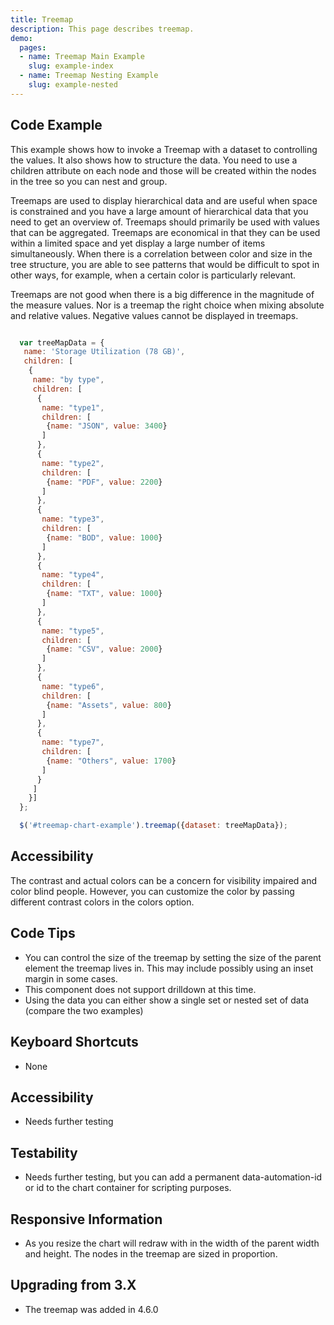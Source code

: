 ```yaml
---
title: Treemap
description: This page describes treemap.
demo:
  pages:
  - name: Treemap Main Example
    slug: example-index
  - name: Treemap Nesting Example
    slug: example-nested
---
```


## Code Example

This example shows how to invoke a Treemap with a dataset to controlling the values.
It also shows how to structure the data. You need to use a children attribute on each node and those will be created
within the nodes in the tree so you can nest and group.

Treemaps are used to display hierarchical data and are useful when space is constrained and you have a large amount of hierarchical data that you need to get an overview of. Treemaps should primarily be used with values that can be aggregated. Treemaps are economical in that they can be used within a limited space and yet display a large number of items simultaneously. When there is a correlation between color and size in the tree structure, you are able to see patterns that would be difficult to spot in other ways, for example, when a certain color is particularly relevant.

Treemaps are not good when there is a big difference in the magnitude of the measure values. Nor is a treemap the right choice when mixing absolute and relative values. Negative values cannot be displayed in treemaps.

```javascript

  var treeMapData = {
   name: 'Storage Utilization (78 GB)',
   children: [
    {
     name: "by type",
     children: [
      {
       name: "type1",
       children: [
        {name: "JSON", value: 3400}
       ]
      },
      {
       name: "type2",
       children: [
        {name: "PDF", value: 2200}
       ]
      },
      {
       name: "type3",
       children: [
        {name: "BOD", value: 1000}
       ]
      },
      {
       name: "type4",
       children: [
        {name: "TXT", value: 1000}
       ]
      },
      {
       name: "type5",
       children: [
        {name: "CSV", value: 2000}
       ]
      },
      {
       name: "type6",
       children: [
        {name: "Assets", value: 800}
       ]
      },
      {
       name: "type7",
       children: [
        {name: "Others", value: 1700}
       ]
      }
     ]
    }]
  };

  $('#treemap-chart-example').treemap({dataset: treeMapData});


```

## Accessibility

The contrast and actual colors can be a concern for visibility impaired and color blind people. However, you can customize the color by passing different contrast colors in the colors option.

## Code Tips

- You can control the size of the treemap by setting the size of the parent element the treemap lives in.
  This may include possibly using an inset margin in some cases.
- This component does not support drilldown at this time.
- Using the data you can either show a single set or nested set of data (compare the two examples)

## Keyboard Shortcuts

- None

## Accessibility

- Needs further testing

## Testability

- Needs further testing, but you can add a permanent data-automation-id or id to the chart container for scripting purposes.

## Responsive Information

- As you resize the chart will redraw with in the width of the parent width and height. The nodes in the treemap
are sized in proportion.

## Upgrading from 3.X

- The treemap was added in 4.6.0
